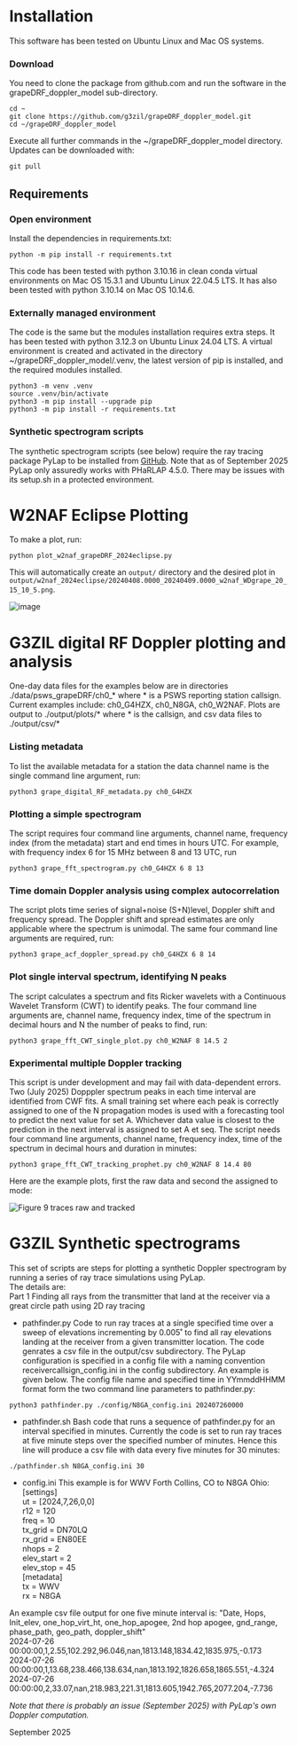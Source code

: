 # Installation 
This software has been tested on Ubuntu Linux and Mac OS systems.

### Download
You need to clone the package from github.com and run the software in the grapeDRF_doppler_model sub-directory. 
```
cd ~
git clone https://github.com/g3zil/grapeDRF_doppler_model.git
cd ~/grapeDRF_doppler_model
```
Execute all further commands in the ~/grapeDRF_doppler_model directory.
Updates can be downloaded with:
```
git pull
```

## Requirements
### Open environment
Install the dependencies in requirements.txt:
```
python -m pip install -r requirements.txt
```
This code has been tested with python 3.10.16 in clean conda virtual environments on Mac OS 15.3.1 and Ubuntu Linux 22.04.5 LTS. It has also been tested with python 3.10.14 on Mac OS 10.14.6.

### Externally managed environment
The code is the same but the modules installation requires extra steps. It has been tested with python 3.12.3 on Ubuntu Linux 24.04 LTS. A virtual environment is created and activated in the directory ~/grapeDRF_doppler_model/.venv, the latest version of pip is installed, and the required modules installed.
```
python3 -m venv .venv
source .venv/bin/activate
python3 -m pip install --upgrade pip
python3 -m pip install -r requirements.txt
```
### Synthetic spectrogram scripts
The synthetic spectrogram scripts (see below) require the ray tracing package PyLap to be installed from [GitHub](https://github.com/HamSCI/PyLap). 
Note that as of September 2025 PyLap only assuredly works with PHaRLAP 4.5.0. There may be issues with its setup.sh in a protected environment.

# W2NAF Eclipse Plotting
To make a plot, run:
```
python plot_w2naf_grapeDRF_2024eclipse.py
```

This will automatically create an `output/` directory and the desired plot in `output/w2naf_2024eclipse/20240408.0000_20240409.0000_w2naf_WDgrape_20_15_10_5.png`.


![image](20240408.0000_20240409.0000_w2naf_WDgrape_20_15_10_5.png)

# G3ZIL digital RF Doppler plotting and analysis
One-day data files for the examples below are in directories ./data/psws_grapeDRF/ch0_* where * is a PSWS reporting station callsign.
Current examples include: ch0_G4HZX, ch0_N8GA, ch0_W2NAF.
Plots are output to ./output/plots/* where * is the callsign, and csv data files to ./output/csv/*

### Listing metadata
To list the available metadata for a station the data channel name is the single command line argument, run:
```
python3 grape_digital_RF_metadata.py ch0_G4HZX
```
### Plotting a simple spectrogram
The script requires four command line arguments, channel name, frequency index (from the metadata) start and end times in hours UTC. 
For example, with frequency index 6 for 15 MHz between 8 and 13 UTC, run
```
python3 grape_fft_spectrogram.py ch0_G4HZX 6 8 13
```
### Time domain Doppler analysis using complex autocorrelation
The script plots time series of signal+noise (S+N)level, Doppler shift and frequency spread.
The Doppler shift and spread estimates are only applicable where the spectrum is unimodal.
The same four command line arguments are required, run:
```
python3 grape_acf_doppler_spread.py ch0_G4HZX 6 8 14 
```
### Plot single interval spectrum, identifying N peaks
The script calculates a spectrum and fits Ricker wavelets with a Continuous Wavelet Transform (CWT) to identify peaks.
The four command line arguments are, channel name, frequency index, time of the spectrum in decimal hours and N the number of peaks to find, run:
```
python3 grape_fft_CWT_single_plot.py ch0_W2NAF 8 14.5 2
```
### Experimental multiple Doppler tracking
This script is under development and may fail with data-dependent errors. Two (July 2025) Dopppler spectrum peaks in each time interval are identified from CWF fits. A small training set where each peak is correctly assigned to one of the N propagation modes is used with a forecasting tool to predict the next value for set A. Whichever data value is closest to the prediction in the next interval is assigned to set A et seq. 
The script needs four command line arguments, channel name, frequency index, time of the spectrum in decimal hours and duration in minutes:
```
python3 grape_fft_CWT_tracking_prophet.py ch0_W2NAF 8 14.4 80
```
Here are the example plots, first the raw data and second the assigned to mode:

![Figure 9 traces raw and tracked](https://github.com/user-attachments/assets/ae258af9-0bc6-40ac-8c47-98eaaf18a03b)

# G3ZIL Synthetic spectrograms
This set of scripts are steps for plotting a synthetic Doppler spectrogram by running a series of ray trace simulations using PyLap.\
The details are:\
Part 1 Finding all rays from the transmitter that land at the receiver via a great circle path using 2D ray tracing
* pathfinder.py   Code to run ray traces at a single specified time over a sweep of elevations incrementing by 0.005˚ to find all ray elevations landing at the receiver from a given transmitter location. The code genrates a csv file in the output/csv subdirectory. The PyLap configuration is specified in a config file with a naming convention receivercallsign_config.ini in the config subdirectory. An example is given below. The config file name and specified time in YYmmddHHMM format form the two command line parameters to pathfinder.py:
```
python3 pathfinder.py ./config/N8GA_config.ini 202407260000
```
* pathfinder.sh   Bash code that runs a sequence of pathfinder.py for an interval specified in minutes. Currently the code is set to run ray traces at five minute steps over the specified number of minutes. Hence this line will produce a csv file with data every five minutes for 30 minutes:
```
./pathfinder.sh N8GA_config.ini 30 
```
* config.ini   This example is for WWV Forth Collins, CO to N8GA Ohio:\
[settings]\
ut = [2024,7,26,0,0]\
r12 = 120\
freq = 10\
tx_grid = DN70LQ\
rx_grid = EN80EE\
nhops = 2\
elev_start = 2\
elev_stop = 45\
[metadata]\
tx = WWV\
rx = N8GA

An example csv file output for one five minute interval is:
"Date, Hops, Init_elev, one_hop_virt_ht, one_hop_apogee, 2nd hop apogee, gnd_range, phase_path, geo_path, doppler_shift"\
2024-07-26 00:00:00,1,2.55,102.292,96.046,nan,1813.148,1834.42,1835.975,-0.173\
2024-07-26 00:00:00,1,13.68,238.466,138.634,nan,1813.192,1826.658,1865.551,-4.324\
2024-07-26 00:00:00,2,33.07,nan,218.983,221.31,1813.605,1942.765,2077.204,-7.736

_Note that there is probably an issue (September 2025) with PyLap's own Doppler computation._






September 2025
